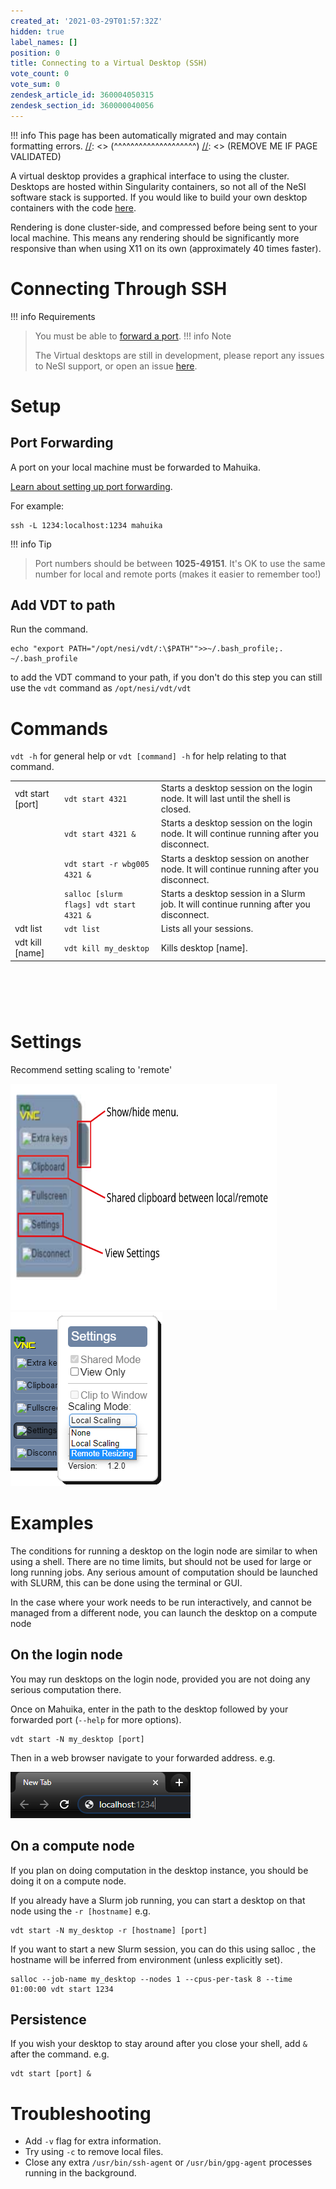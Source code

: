 ```yaml
---
created_at: '2021-03-29T01:57:32Z'
hidden: true
label_names: []
position: 0
title: Connecting to a Virtual Desktop (SSH)
vote_count: 0
vote_sum: 0
zendesk_article_id: 360004050315
zendesk_section_id: 360000040056
---
```




[//]: <> (REMOVE ME IF PAGE VALIDATED)
[//]: <> (vvvvvvvvvvvvvvvvvvvv)
!!! info
    This page has been automatically migrated and may contain formatting errors.
[//]: <> (^^^^^^^^^^^^^^^^^^^^)
[//]: <> (REMOVE ME IF PAGE VALIDATED)

A virtual desktop provides a graphical interface to using the cluster.
Desktops are hosted within Singularity containers, so not all of the
NeSI software stack is supported. If you would like to build your own
desktop containers with the code
[here](https://github.com/nesi/nesi-singularity-recipes).

Rendering is done cluster-side, and compressed before being sent to your
local machine. This means any rendering should be significantly more
responsive than when using X11 on its own (approximately 40 times
faster).

# Connecting Through SSH
!!! info Requirements
>
> You must be able to [forward a
> port](https://support.nesi.org.nz/hc/en-gb/articles/360001523916).
!!! info Note
>
> The Virtual desktops are still in development, please report any
> issues to NeSI support, or open an issue
> [here](https://github.com/nesi/nesi-virtual-desktops/issues).

# Setup

## Port Forwarding

A port on your local machine must be forwarded to Mahuika.

[Learn about setting up port
forwarding](https://support.nesi.org.nz/hc/en-gb/articles/360001523916). 

For example:

    ssh -L 1234:localhost:1234 mahuika
!!! info Tip
>
> Port numbers should be between **1025-49151**. It's OK to use the same
> number for local and remote ports (makes it easier to remember too!)

## Add VDT to path

Run the command.

    echo "export PATH="/opt/nesi/vdt/:\$PATH"">>~/.bash_profile;. ~/.bash_profile

to add the VDT command to your path, if you don't do this step you can
still use the `vdt` command as `/opt/nesi/vdt/vdt`

# Commands

`vdt -h` for general help or `vdt [command] -h` for help relating to
that command.

|                    |                                         |                                                                                            |
|--------------------|-----------------------------------------|--------------------------------------------------------------------------------------------|
| vdt start \[port\] | `vdt start 4321`                        | Starts a desktop session on the login node. It will last until the shell is closed.        |
|                    | `vdt start 4321 &`                      | Starts a desktop session on the login node. It will continue running after you disconnect. |
|                    | `vdt start -r wbg005 4321 &`            | Starts a desktop session on another  node. It will continue running after you disconnect.  |
|                    | `salloc [slurm flags] vdt start 4321 &` | Starts a desktop session in a Slurm job. It will continue running after you disconnect.    |
| vdt list           | `vdt list`                              | Lists all your sessions.                                                                   |
| vdt kill \[name\]  | `vdt kill my_desktop`                   | Kills desktop \[name\].                                                                    |

#  

# Settings

Recommend setting scaling to 'remote'

<img src="../../assets/images/fig1.svg" width="426" height="362" />![](../../assets/images/VirtualScaling.png)

# Examples

The conditions for running a desktop on the login node are similar to
when using a shell. There are no time limits, but should not be used for
large or long running jobs. Any serious amount of computation should be
launched with SLURM, this can be done using the terminal or GUI.   
  

In the case where your work needs to be run interactively, and cannot be
managed from a different node, you can launch the desktop on a compute
node 

## On the login node

You may run desktops on the login node, provided you are not doing any
serious computation there.

Once on Mahuika, enter in the path to the desktop followed by your
forwarded port (`--help` for more options).

    vdt start -N my_desktop [port]

<!--
<p>
  And select <code>n) New desktop.</code>&nbsp;
</p>
-->

Then in a web browser navigate to your forwarded address. e.g.

![mceclip0.png](../../assets/images/Connecting_to_a_Virtual_Desktop_SSH.png)

## On a compute node

<!--
<h2>On a compute node</h2>
<p>
  To start a desktop on a compute node you must already have an job running, this
  could be a regular job submitted with sbatch, or a dedicated allocation. Starting
  a desktop inside an allocation will automatically forward your connection to
  the appropriate node.
</p>
<p>Otherwise you can connect using the menu.</p>
<p>
  <code>a) Adopt a SLURM session.</code>
</p>
<p>
  Or by supplying a jobid or node name when giving the command.
</p>
<p>
  or <code>-j &lt;jobid&gt;</code>
</p>
<p>
  or <code>-n &lt;node&gt;</code>(must have an allocation on that node)
</p>
<p>&nbsp;for example</p>
<pre><code>/opt/nesi/vdt/run 1234&nbsp;-j 13864207</code></pre>
<blockquote class="blockquote-warning">
  <h3 id="prerequisites">Note</h3>
  <p>
    To <em>reconnect</em> to a desktop session running on a compute node you
    must be forwarded to that node. A desktop running on a compute node is not
    visible from the login node.
  </p>
</blockquote>
<h2>Reconnecting</h2>
<p>
  Desktops are persistent,&nbsp; you can reconnect to a desktop running on the
  cluster using&nbsp;<code>/opt/nesi/vdt/run</code>&nbsp;and then selecting
  <code>#) Connect.</code> under your chosen session.
</p>
<h2>Killing</h2>
<p>
  Closing your terminal or ctrl + C will not terminate the session, only the webserver
  connecting you. You can end a desktop by running
  <code>/opt/nesi/vdt/run</code>&nbsp;and then selecting <code>#) Kill.</code>
  under your chosen session.
</p>
<p>&nbsp;</p>
-->

If you plan on doing computation in the desktop instance, you should be
doing it on a compute node.

If you already have a Slurm job running, you can start a desktop on that
node using the `-r [hostname]` e.g.

    vdt start -N my_desktop -r [hostname] [port]

If you want to start a new Slurm session, you can do this using salloc ,
the hostname will be inferred from environment (unless explicitly set).

    salloc --job-name my_desktop --nodes 1 --cpus-per-task 8 --time 01:00:00 vdt start 1234

## Persistence

If you wish your desktop to stay around after you close your shell, add
`&` after the command. e.g.

    vdt start [port] &

# Troubleshooting

-   Add `-v` flag for extra information.
-   Try using `-c` to remove local files.
-   Close any extra `/usr/bin/ssh-agent` or `/usr/bin/gpg-agent`
    processes running in the background.

<!--
<table style="height:190px;width:722px;display:none">
  <tbody>
    <tr>
      <td style="width:47px">&nbsp;Desktop</td>
      <td style="width:272.122px">&nbsp;command</td>
      <td style="width:143.878px">Working</td>
      <td style="width:138px">OS</td>
      <td style="width:62px">Desktop</td>
    </tr>
    <tr>
      <td style="width:47px">eng_dev</td>
      <td style="width:272.122px">
        <code>/opt/nesi/vdt/run&nbsp;eng_dev &lt;port&gt;</code>
      </td>
      <td style="width:143.878px">
        <p>
          ABAQUS<br>
          ANSYS<br>
          MATLAB<br>
          COMSOL
        </p>
      </td>
      <td style="width:138px">Centos7</td>
      <td style="width:62px">xfce</td>
    </tr>
    <tr>
      <td style="width:47px">default</td>
      <td style="width:272.122px">
        <code>/opt/nesi/vdt/run&nbsp;default &lt;port&gt;</code>
      </td>
      <td style="width:143.878px">
        <p>&nbsp;</p>
      </td>
      <td style="width:138px">Centos7</td>
      <td style="width:62px">xfce</td>
    </tr>
  </tbody>
</table>
-->
